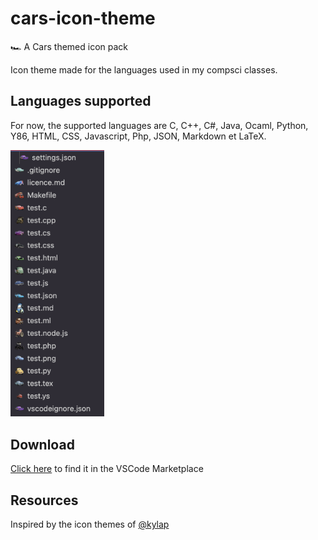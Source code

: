 # cars-icon-theme

🏎️ A Cars themed icon pack

Icon theme made for the languages used in my compsci classes.

## Languages supported

For now, the supported languages are C, C++, C#, Java, Ocaml, Python, Y86, HTML, CSS, Javascript, Php, JSON, Markdown et LaTeX.

<img width="150" alt="Screen Shot 2023-02_15" src="overview.png">

## Download

[Click here](https://marketplace.visualstudio.com/items?itemName=mchlln.vscode-cars-icon-theme) to find it in the VSCode Marketplace

## Resources

Inspired by the icon themes of [@kylap](https://github.com/klyap)
